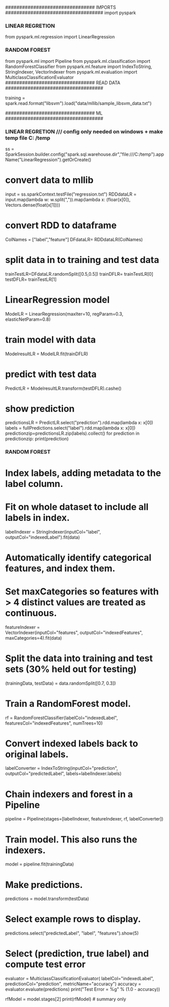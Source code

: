 ################################ IMPORTS ###################################
import pyspark
### LINEAR REGRETION
from pyspark.ml.regression import LinearRegression
### RANDOM FOREST
from pyspark.ml import Pipeline
from pyspark.ml.classification import RandomForestClassifier
from pyspark.ml.feature import IndexToString, StringIndexer, VectorIndexer
from pyspark.ml.evaluation import MulticlassClassificationEvaluator
################################ READ DATA ###################################

training = spark.read.format("libsvm").load("data/mllib/sample_libsvm_data.txt")

################################ ML ###################################

### LINEAR REGRETION /// config only needed on windows + make temp file C: /temp
ss = SparkSession.builder.config("spark.sql.warehouse.dir","file:///C:/temp").appName("LinearRegression").getOrCreate()
# convert data to mllib
input = ss.sparkContext.testFile("regression.txt")
RDDdataLR = input.map(lambda w: w.split(",")).map(lambda x: (floar(x[0]), Vectors.dense(float(x[1])))
# convert RDD to dataframe
ColNames = ["label","feature"]
DFdataLR= RDDdataLR(ColNames)
# split data in to training and test data
trainTestLR=DFdataLR.randomSplit([0.5,0.5])
trainDFLR= trainTestLR[0]
testDFLR= trainTestLR[1]
# LinearRegression model
ModelLR = LinearRegression(maxIter=10, regParam=0.3, elasticNetParam=0.8)
# train model with data
ModelresultLR = ModelLR.fit(trainDFLR)
# predict with test data
PredictLR = ModelresultLR.transform(testDFLR).cashe()
# show prediction
predictionsLR = PredictLR.select("prediction").rdd.map(lambda x: x[0])
labels = fullPredictions.select("label").rdd.map(lambda x: x[0])
predictionzip=predictionsLR.zip(labels).collect()
for prediction in predictionzip:
    print(prediction)


### RANDOM FOREST
# Index labels, adding metadata to the label column.
# Fit on whole dataset to include all labels in index.
labelIndexer = StringIndexer(inputCol="label", outputCol="indexedLabel").fit(data)

# Automatically identify categorical features, and index them.
# Set maxCategories so features with > 4 distinct values are treated as continuous.
featureIndexer =\
    VectorIndexer(inputCol="features", outputCol="indexedFeatures", maxCategories=4).fit(data)

# Split the data into training and test sets (30% held out for testing)
(trainingData, testData) = data.randomSplit([0.7, 0.3])

# Train a RandomForest model.
rf = RandomForestClassifier(labelCol="indexedLabel", featuresCol="indexedFeatures", numTrees=10)

# Convert indexed labels back to original labels.
labelConverter = IndexToString(inputCol="prediction", outputCol="predictedLabel",
                               labels=labelIndexer.labels)

# Chain indexers and forest in a Pipeline
pipeline = Pipeline(stages=[labelIndexer, featureIndexer, rf, labelConverter])

# Train model.  This also runs the indexers.
model = pipeline.fit(trainingData)

# Make predictions.
predictions = model.transform(testData)

# Select example rows to display.
predictions.select("predictedLabel", "label", "features").show(5)

# Select (prediction, true label) and compute test error
evaluator = MulticlassClassificationEvaluator(
    labelCol="indexedLabel", predictionCol="prediction", metricName="accuracy")
accuracy = evaluator.evaluate(predictions)
print("Test Error = %g" % (1.0 - accuracy))

rfModel = model.stages[2]
print(rfModel)  # summary only
